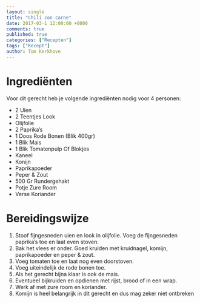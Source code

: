 ```yaml
---
layout: single
title: "Chili con carne"
date: 2017-03-1 12:00:00 +0000
comments: true
published: true
categories: ["Recepten"]
tags: ["Recept"]
author: Tom Kerkhove
---
```


# Ingrediënten
Voor dit gerecht heb je volgende ingrediënten nodig voor 4 personen:

- 2 Uien
- 2 Teentjes Look
- Olijfolie
- 2 Paprika’s
- 1 Doos Rode Bonen (Blik 400gr)
- 1 Blik Mais
- 1 Blik Tomatenpulp Of Blokjes
- Kaneel
- Konijn
- Paprikapoeder
- Peper & Zout
- 500 Gr Rundergehakt
- Potje Zure Room
- Verse Koriander

# Bereidingswijze

1. Stoof fijngesneden uien en look in olijfolie. Voeg de fijngesneden paprika’s toe en laat even stoven.
2. Bak het vlees er onder. Goed kruiden met kruidnagel, komijn, paprikapoeder en peper & zout.
3. Voeg tomaten toe en laat nog even doorstoven.
4. Voeg uiteindelijk de rode bonen toe.
5. Als het gerecht bijna klaar is ook de mais.
6. Eventueel bijkruiden en opdienen met rijst, brood of in een wrap.
7. Werk af met zure room en koriander.
8. Komijn is heel belangrijk in dit gerecht en dus mag zeker niet ontbreken